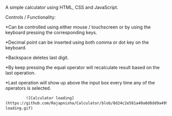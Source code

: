A simple calculator using HTML, CSS and JavaScript.

Controls / Functionality:

*Can be controlled using either mouse / touchscreen or by using the keyboard pressing the corresponding keys.

*Decimal point can be inserted using both comma or dot key on the keyboard.

*Backspace deletes last digit.

*By keep pressing the equal operator will recalculate result based on the last operation.

*Last operation will show up above the input box every time any of the operators is selected.


             ![Calculator loading](https://github.com/Rajapnisha/Calculator/blob/8d24c2e581a49a0d8dd9a499631c10759e498c8c/calculator-loading.gif)

